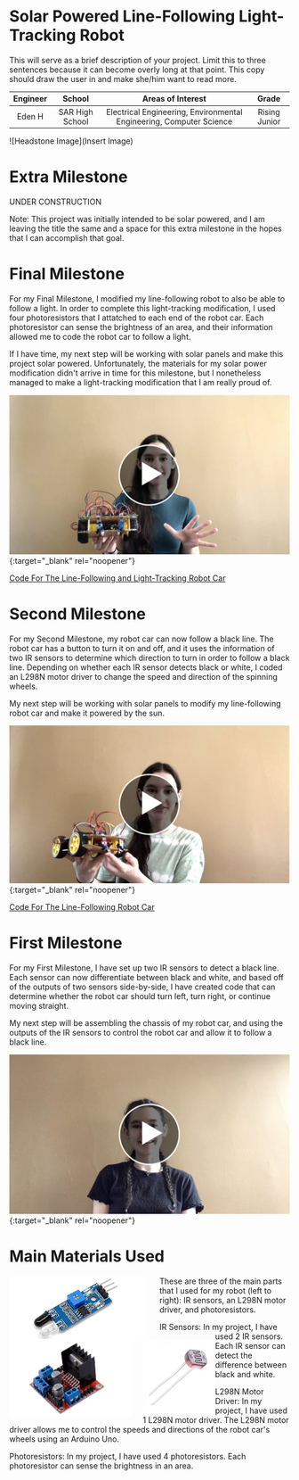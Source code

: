 ﻿# Solar Powered Line-Following Light-Tracking Robot
This will serve as a brief description of your project. Limit this to three sentences because it can become overly long at that point. This copy should draw the user in and make she/him want to read more.

| **Engineer** | **School** | **Areas of Interest** | **Grade** |
|:--:|:--:|:--:|:--:|
| Eden H | SAR High School | Electrical Engineering, Environmental Engineering, Computer Science | Rising Junior

![Headstone Image](Insert Image)
  
# Extra Milestone
UNDER CONSTRUCTION

Note: This project was initially intended to be solar powered, and I am leaving the title the same and a space for this extra milestone in the hopes that I can accomplish that goal.


# Final Milestone
For my Final Milestone, I modified my line-following robot to also be able to follow a light. In order to complete this light-tracking modification, I used four photoresistors that I attatched to each end of the robot car. Each photoresistor can sense the brightness of an area, and their information allowed me to code the robot car to follow a light.

If I have time, my next step will be working with solar panels and make this project solar powered. Unfortunately, the materials for my solar power modification didn't arrive in time for this milestone, but I nonetheless managed to make a light-tracking modification that I am really proud of.

[![Eden H Milestone 3](Images/IMG-9289.jpg)](https://youtu.be/hNOKQYl62Aw "Eden H Milestone 3"){:target="_blank" rel="noopener"}

[Code For The Line-Following and Light-Tracking Robot Car](Code/followlightsandlines.ino)

# Second Milestone
For my Second Milestone, my robot car can now follow a black line. The robot car has a button to turn it on and off, and it uses the information of two IR sensors to determine which direction to turn in order to follow a black line. Depending on whether each IR sensor detects black or white, I coded an L298N motor driver to change the speed and direction of the spinning wheels.

My next step will be working with solar panels to modify my line-following robot car and make it powered by the sun.

[![Eden H Milestone 2](Images/IMG-9141.jpg)](https://youtu.be/kdTgERcL5lk "Eden H Milestone 2"){:target="_blank" rel="noopener"}

[Code For The Line-Following Robot Car](Code/followaline.ino)


# First Milestone
For my First Milestone, I have set up two IR sensors to detect a black line. Each sensor can now differentiate between black and white, and based off of the outputs of two sensors side-by-side, I have created code that can determine whether the robot car should turn left, turn right, or continue moving straight.

My next step will be assembling the chassis of my robot car, and using the outputs of the IR sensors to control the robot car and allow it to follow a black line.

[![Eden H Milestone 1](Images/IMG-9142.jpg)](https://youtu.be/15n1ZdJsuV4 "Eden H Milestone 1"){:target="_blank" rel="noopener"}


# Main Materials Used
<HTML>
  <img src = "Images/IR_Sensor_Image.png" width = 250 align = "left" style = "padding-right:20px">
  <img src = "Images/L298N_Motor_Driver_Image.jpg" width = 220 align = "left" style = "padding-right:20px">
  <img src = "Images/Photoresistor_Image.jpg" width = 130 align = "left" style = "padding-right:0px">
</HTML>
These are three of the main parts that I used for my robot (left to right): IR sensors, an L298N motor driver, and photoresistors.
<br>

IR Sensors: In my project, I have used 2 IR sensors. Each IR sensor can detect the difference between black and white.

L298N Motor Driver: In my project, I have used 1 L298N motor driver. The L298N motor driver allows me to control the speeds and directions of the robot car's wheels using an Arduino Uno.

Photoresistors: In my project, I have used 4 photoresistors. Each photoresistor can sense the brightness in an area.
